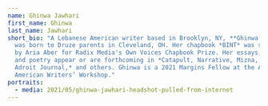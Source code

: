 ```yaml
---
name: Ghinwa Jawhari
first_name: Ghinwa
last_name: Jawhari
short_bio: "A Lebanese American writer based in Brooklyn, NY, **Ghinwa Jawhari**
  was born to Druze parents in Cleveland, OH. Her chapbook *BINT* was selected
  by Aria Aber for Radix Media's Own Voices Chapbook Prize. Her essays, fiction,
  and poetry appear or are forthcoming in *Catapult, Narrative, Mizna, The
  Adroit Journal,* and others. Ghinwa is a 2021 Margins Fellow at the Asian
  American Writers’ Workshop."
portraits:
  - media: 2021/05/ghinwa-jawhari-headshot-pulled-from-internet
---
```

